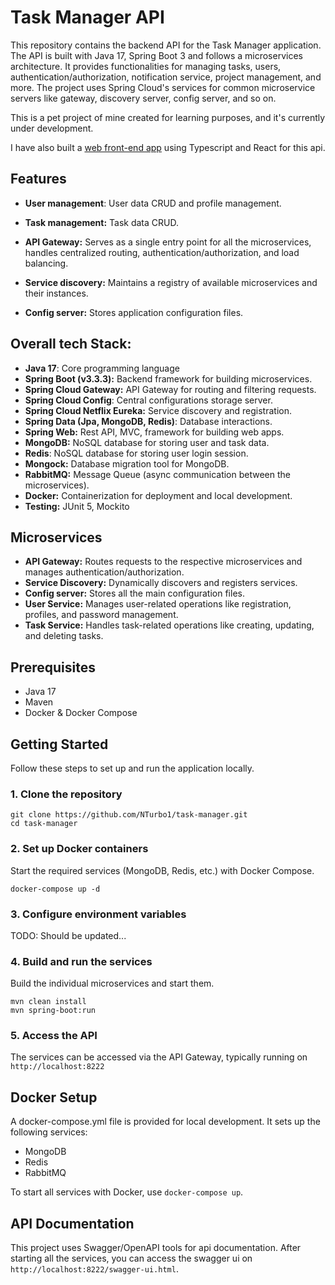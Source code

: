 # Task Manager API
This repository contains the backend API for the Task Manager application. 
The API is built with Java 17, Spring Boot 3 and follows a microservices architecture. 
It provides functionalities for managing tasks, users, authentication/authorization, 
notification service, project management, and more. The project uses Spring Cloud's 
services for common microservice servers like gateway, discovery server, config server, 
and so on.

This is a pet project of mine created for learning purposes, and it's currently under 
development.

I have also built a [web front-end app](https://github.com/NTurbo1/task-manager-front) 
using Typescript and React for this api.

## Features
- **User management**: User data CRUD and profile management.

- **Task management:** Task data CRUD.

- **API Gateway:** Serves as a single entry point for all the microservices, 
    handles centralized routing, authentication/authorization, and load balancing.

- **Service discovery:** Maintains a registry of available microservices 
    and their instances.

- **Config server:** Stores application configuration files.

## Overall tech Stack:
- **Java 17**: Core programming language 
- **Spring Boot (v3.3.3):** Backend framework for building microservices.
- **Spring Cloud Gateway:** API Gateway for routing and filtering requests.
- **Spring Cloud Config**: Central configurations storage server.
- **Spring Cloud Netflix Eureka:** Service discovery and registration. 
- **Spring Data (Jpa, MongoDB, Redis)**: Database interactions. 
- **Spring Web:** Rest API, MVC, framework for building web apps.
- **MongoDB:** NoSQL database for storing user and task data.
- **Redis**: NoSQL database for storing user login session.
- **Mongock:** Database migration tool for MongoDB.
- **RabbitMQ:** Message Queue (async communication between the microservices).
- **Docker:** Containerization for deployment and local development.
- **Testing:** JUnit 5, Mockito

## Microservices
- **API Gateway:** Routes requests to the respective microservices and manages authentication/authorization.
- **Service Discovery:** Dynamically discovers and registers services.
- **Config server:** Stores all the main configuration files.
- **User Service:** Manages user-related operations like registration, profiles, and password management.
- **Task Service:** Handles task-related operations like creating, updating, and deleting tasks.

## Prerequisites
- Java 17
- Maven
- Docker & Docker Compose

## Getting Started
Follow these steps to set up and run the application locally.

### 1. Clone the repository
```
git clone https://github.com/NTurbo1/task-manager.git
cd task-manager
```

### 2. Set up Docker containers
Start the required services (MongoDB, Redis, etc.) with Docker Compose.
```
docker-compose up -d
```

### 3. Configure environment variables
TODO: Should be updated...

### 4. Build and run the services
Build the individual microservices and start them.
```
mvn clean install
mvn spring-boot:run
```

### 5. Access the API
The services can be accessed via the API Gateway, typically running on
```http://localhost:8222```

## Docker Setup
A docker-compose.yml file is provided for local development. It sets up 
the following services:

- MongoDB
- Redis
- RabbitMQ

To start all services with Docker, use ```docker-compose up```.

## API Documentation
This project uses Swagger/OpenAPI tools for api documentation. 
After starting all the services, you can access the swagger ui on 
```http://localhost:8222/swagger-ui.html```.
